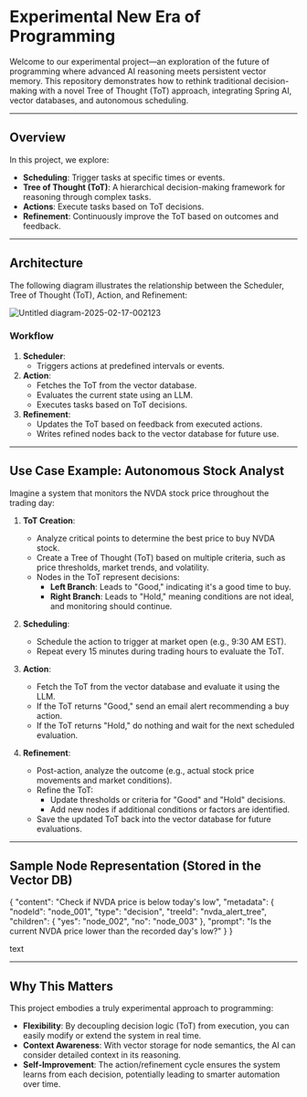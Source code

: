 # Experimental New Era of Programming

Welcome to our experimental project—an exploration of the future of programming where advanced AI reasoning meets persistent vector memory. This repository demonstrates how to rethink traditional decision-making with a novel Tree of Thought (ToT) approach, integrating Spring AI, vector databases, and autonomous scheduling.

---

## Overview

In this project, we explore:
- **Scheduling**: Trigger tasks at specific times or events.
- **Tree of Thought (ToT)**: A hierarchical decision-making framework for reasoning through complex tasks.
- **Actions**: Execute tasks based on ToT decisions.
- **Refinement**: Continuously improve the ToT based on outcomes and feedback.

---

## Architecture

The following diagram illustrates the relationship between the Scheduler, Tree of Thought (ToT), Action, and Refinement:

![Untitled diagram-2025-02-17-002123](https://github.com/user-attachments/assets/4e75e6d1-a5c2-4d6a-ac0c-456c4482eb0f)

### Workflow

1. **Scheduler**:
   - Triggers actions at predefined intervals or events.
2. **Action**:
   - Fetches the ToT from the vector database.
   - Evaluates the current state using an LLM.
   - Executes tasks based on ToT decisions.
3. **Refinement**:
   - Updates the ToT based on feedback from executed actions.
   - Writes refined nodes back to the vector database for future use.

---

## Use Case Example: Autonomous Stock Analyst

Imagine a system that monitors the NVDA stock price throughout the trading day:

1. **ToT Creation**:  
   - Analyze critical points to determine the best price to buy NVDA stock.
   - Create a Tree of Thought (ToT) based on multiple criteria, such as price thresholds, market trends, and volatility.
   - Nodes in the ToT represent decisions:
     - **Left Branch**: Leads to "Good," indicating it's a good time to buy.
     - **Right Branch**: Leads to "Hold," meaning conditions are not ideal, and monitoring should continue.

2. **Scheduling**:  
   - Schedule the action to trigger at market open (e.g., 9:30 AM EST).
   - Repeat every 15 minutes during trading hours to evaluate the ToT.

3. **Action**:  
   - Fetch the ToT from the vector database and evaluate it using the LLM.
   - If the ToT returns "Good," send an email alert recommending a buy action.
   - If the ToT returns "Hold," do nothing and wait for the next scheduled evaluation.

4. **Refinement**:  
   - Post-action, analyze the outcome (e.g., actual stock price movements and market conditions).
   - Refine the ToT:
     - Update thresholds or criteria for "Good" and "Hold" decisions.
     - Add new nodes if additional conditions or factors are identified.
   - Save the updated ToT back into the vector database for future evaluations.

---

## Sample Node Representation (Stored in the Vector DB)

{
"content": "Check if NVDA price is below today's low",
"metadata": {
"nodeId": "node_001",
"type": "decision",
"treeId": "nvda_alert_tree",
"children": {
"yes": "node_002",
"no": "node_003"
},
"prompt": "Is the current NVDA price lower than the recorded day's low?"
}
}

text

---

## Why This Matters

This project embodies a truly experimental approach to programming:
- **Flexibility**: By decoupling decision logic (ToT) from execution, you can easily modify or extend the system in real time.
- **Context Awareness**: With vector storage for node semantics, the AI can consider detailed context in its reasoning.
- **Self-Improvement**: The action/refinement cycle ensures the system learns from each decision, potentially leading to smarter automation over time.

